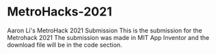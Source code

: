 # MetroHacks-2021
Aaron Li's MetroHack 2021 Submission
This is the submission for the Metrohack 2021
The submission was made in MIT App Inventor and the download file will be in the code section.

